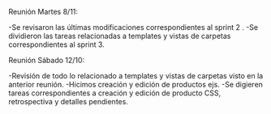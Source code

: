 Reunión Martes 8/11:

-Se revisaron las últimas modificaciones correspondientes al sprint 2 .
-Se dividieron las tareas relacionadas a templates y vistas de carpetas correspondientes al sprint 3.

Reunión Sábado 12/10:

-Revisión de todo lo relacionado a templates y vistas de carpetas visto en la anterior reunión.
-Hicimos creación y edición de productos ejs.
-Se digieren tareas correspondientes a creación y edición de producto CSS, retrospectiva y detalles pendientes.